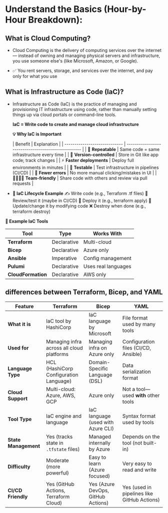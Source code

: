 # Understand the Basics (Hour-by-Hour Breakdown):

## What is Cloud Computing?
- Cloud Computing is the delivery of computing services over the internet — instead of owning and managing physical servers and infrastructure, you use someone else's (like Microsoft, Amazon, or Google).

- ✅ You rent servers, storage, and services over the internet, and pay only for what you use
  
## What is Infrastructure as Code (IaC)?

- Infrastructure as Code (IaC) is the practice of managing and provisioning IT infrastructure using code, rather than manually setting things up via cloud portals or command-line tools.

  **IaC = Write code to create and manage cloud infrastructure**

  **💡 Why IaC is Important**

  | Benefit                       | Explanation                                          |
| -----------------------------  |  ---------------------------------------------------  |
| 🔁 **Repeatable**              | Same code = same infrastructure every time           |
| 📜 **Version-controlled**      | Store in Git like app code; track changes            |
| ⚡ **Faster deployments**      | Deploy full environments in minutes                  |
| 🧪 **Testable**                | Test infrastructure in pipelines (CI/CD)             |
| 🚫 **Fewer errors**            | No more manual clicking/mistakes in UI               |
| 👨‍👩‍👧‍👦 **Team-friendly**           | Share code with others and review via pull requests  |

  
- **🔄 IaC Lifecycle Example**
✍️ Write code (e.g., Terraform .tf files)
🧪 Review/test it (maybe in CI/CD)
🚀 Deploy it (e.g., terraform apply)
🧹 Update/change it by modifying code
❌ Destroy when done (e.g., terraform destroy)

**📂 Example IaC Tools**

| Tool               | Type        | Works With          |
| ------------------ | ----------- | ------------------- |
| **Terraform**      | Declarative | Multi-cloud         |
| **Bicep**          | Declarative | Azure only          |
| **Ansible**        | Imperative  | Config management   |
| **Pulumi**         | Declarative | Uses real languages |
| **CloudFormation** | Declarative | AWS only            |



##  differences between Terraform, Bicep, and YAML

| **Feature**          | **Terraform**                             | **Bicep**                          | **YAML**                                    |
| -------------------- | ----------------------------------------- | ---------------------------------- | ------------------------------------------- |
| **What it is**       | IaC tool by HashiCorp                     | IaC language by Microsoft          | File format used by many tools              |
| **Used for**         | Managing infra across all cloud platforms | Managing infra on Azure only       | Configuration files (CI/CD, Ansible)        |
| **Language Type**    | HCL (HashiCorp Configuration Language)    | Domain-Specific Language (DSL)     | Data serialization format                   |
| **Cloud Support**    | Multi-cloud: Azure, AWS, GCP              | Azure only                         | Not a tool—used **with** other tools        |
| **Tool Type**        | IaC engine and language                   | IaC language (used with Azure CLI) | Syntax format used by tools                 |
| **State Management** | Yes (tracks state in `.tfstate` files)    | Managed internally by Azure        | Depends on the tool (not built-in)          |
| **Difficulty**       | Moderate (more powerful)                  | Easy to learn (Azure focused)      | Very easy to read and write                 |
| **CI/CD Friendly**   | Yes (GitHub Actions, Terraform Cloud)     | Yes (Azure DevOps, GitHub Actions) | Yes (used in pipelines like GitHub Actions) |

